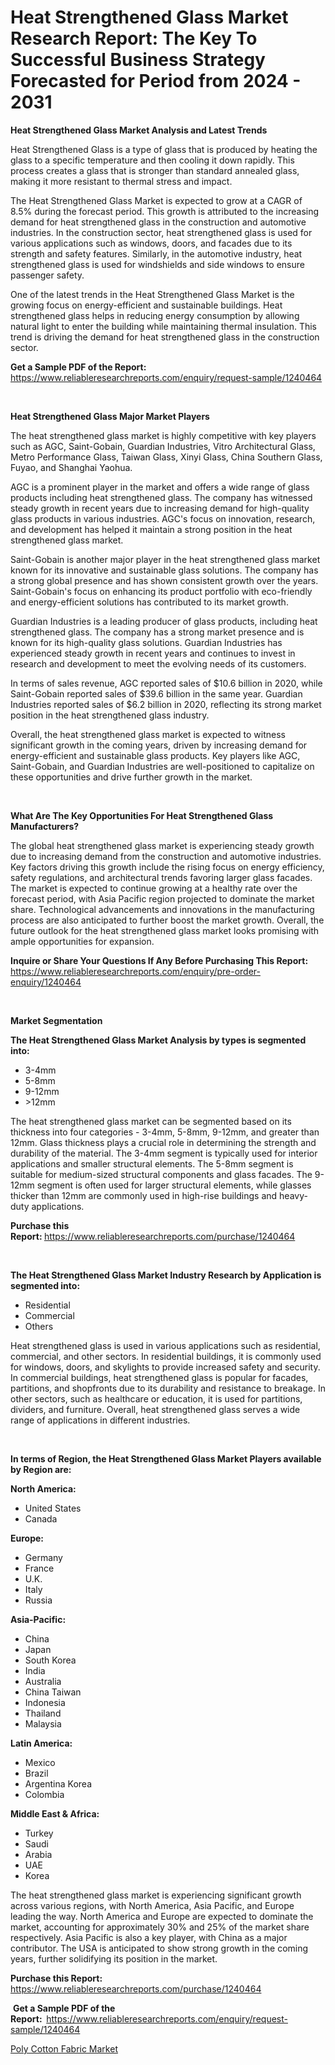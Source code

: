 <p><h1>Heat Strengthened Glass Market Research Report: The Key To Successful Business Strategy Forecasted for Period from 2024 - 2031</h1></p><p><strong>Heat Strengthened Glass Market Analysis and Latest Trends</strong></p>
<p><p>Heat Strengthened Glass is a type of glass that is produced by heating the glass to a specific temperature and then cooling it down rapidly. This process creates a glass that is stronger than standard annealed glass, making it more resistant to thermal stress and impact.</p><p>The Heat Strengthened Glass Market is expected to grow at a CAGR of 8.5% during the forecast period. This growth is attributed to the increasing demand for heat strengthened glass in the construction and automotive industries. In the construction sector, heat strengthened glass is used for various applications such as windows, doors, and facades due to its strength and safety features. Similarly, in the automotive industry, heat strengthened glass is used for windshields and side windows to ensure passenger safety.</p><p>One of the latest trends in the Heat Strengthened Glass Market is the growing focus on energy-efficient and sustainable buildings. Heat strengthened glass helps in reducing energy consumption by allowing natural light to enter the building while maintaining thermal insulation. This trend is driving the demand for heat strengthened glass in the construction sector.</p></p>
<p><strong>Get a Sample PDF of the Report:&nbsp;</strong> <a href="https://www.reliableresearchreports.com/enquiry/request-sample/1240464">https://www.reliableresearchreports.com/enquiry/request-sample/1240464</a></p>
<p>&nbsp;</p>
<p><strong>Heat Strengthened Glass Major Market Players</strong></p>
<p><p>The heat strengthened glass market is highly competitive with key players such as AGC, Saint-Gobain, Guardian Industries, Vitro Architectural Glass, Metro Performance Glass, Taiwan Glass, Xinyi Glass, China Southern Glass, Fuyao, and Shanghai Yaohua. </p><p>AGC is a prominent player in the market and offers a wide range of glass products including heat strengthened glass. The company has witnessed steady growth in recent years due to increasing demand for high-quality glass products in various industries. AGC's focus on innovation, research, and development has helped it maintain a strong position in the heat strengthened glass market.</p><p>Saint-Gobain is another major player in the heat strengthened glass market known for its innovative and sustainable glass solutions. The company has a strong global presence and has shown consistent growth over the years. Saint-Gobain's focus on enhancing its product portfolio with eco-friendly and energy-efficient solutions has contributed to its market growth.</p><p>Guardian Industries is a leading producer of glass products, including heat strengthened glass. The company has a strong market presence and is known for its high-quality glass solutions. Guardian Industries has experienced steady growth in recent years and continues to invest in research and development to meet the evolving needs of its customers.</p><p>In terms of sales revenue, AGC reported sales of $10.6 billion in 2020, while Saint-Gobain reported sales of $39.6 billion in the same year. Guardian Industries reported sales of $6.2 billion in 2020, reflecting its strong market position in the heat strengthened glass industry.</p><p>Overall, the heat strengthened glass market is expected to witness significant growth in the coming years, driven by increasing demand for energy-efficient and sustainable glass products. Key players like AGC, Saint-Gobain, and Guardian Industries are well-positioned to capitalize on these opportunities and drive further growth in the market.</p></p>
<p>&nbsp;</p>
<p><strong>What Are The Key Opportunities For Heat Strengthened Glass Manufacturers?</strong></p>
<p><p>The global heat strengthened glass market is experiencing steady growth due to increasing demand from the construction and automotive industries. Key factors driving this growth include the rising focus on energy efficiency, safety regulations, and architectural trends favoring larger glass facades. The market is expected to continue growing at a healthy rate over the forecast period, with Asia Pacific region projected to dominate the market share. Technological advancements and innovations in the manufacturing process are also anticipated to further boost the market growth. Overall, the future outlook for the heat strengthened glass market looks promising with ample opportunities for expansion.</p></p>
<p><strong>Inquire or Share Your Questions If Any Before Purchasing This Report:</strong> <a href="https://www.reliableresearchreports.com/enquiry/pre-order-enquiry/1240464">https://www.reliableresearchreports.com/enquiry/pre-order-enquiry/1240464</a></p>
<p>&nbsp;</p>
<p><strong>Market Segmentation</strong></p>
<p><strong>The Heat Strengthened Glass Market Analysis by types is segmented into:</strong></p>
<p><ul><li>3-4mm</li><li>5-8mm</li><li>9-12mm</li><li>>12mm</li></ul></p>
<p><p>The heat strengthened glass market can be segmented based on its thickness into four categories - 3-4mm, 5-8mm, 9-12mm, and greater than 12mm. Glass thickness plays a crucial role in determining the strength and durability of the material. The 3-4mm segment is typically used for interior applications and smaller structural elements. The 5-8mm segment is suitable for medium-sized structural components and glass facades. The 9-12mm segment is often used for larger structural elements, while glasses thicker than 12mm are commonly used in high-rise buildings and heavy-duty applications.</p></p>
<p><strong>Purchase this Report:&nbsp;</strong><a href="https://www.reliableresearchreports.com/purchase/1240464">https://www.reliableresearchreports.com/purchase/1240464</a></p>
<p>&nbsp;</p>
<p><strong>The Heat Strengthened Glass Market Industry Research by Application is segmented into:</strong></p>
<p><ul><li>Residential</li><li>Commercial</li><li>Others</li></ul></p>
<p><p>Heat strengthened glass is used in various applications such as residential, commercial, and other sectors. In residential buildings, it is commonly used for windows, doors, and skylights to provide increased safety and security. In commercial buildings, heat strengthened glass is popular for facades, partitions, and shopfronts due to its durability and resistance to breakage. In other sectors, such as healthcare or education, it is used for partitions, dividers, and furniture. Overall, heat strengthened glass serves a wide range of applications in different industries.</p></p>
<p>&nbsp;</p>
<p><strong>In terms of Region, the Heat Strengthened Glass Market Players available by Region are:</strong></p>
<p>
    <p> <strong> North America: </strong>
        <ul>
            <li>United States</li>
            <li>Canada</li>
        </ul>
        </p> 
    <p> <strong> Europe: </strong>
        <ul>
            <li>Germany</li>
            <li>France</li>
            <li>U.K.</li>
            <li>Italy</li>
            <li>Russia</li>
        </ul>
        </p> 
    <p> <strong> Asia-Pacific: </strong>
        <ul>
            <li>China</li>
            <li>Japan</li>
            <li>South Korea</li>
            <li>India</li>
            <li>Australia</li>
            <li>China Taiwan</li>
            <li>Indonesia</li>
            <li>Thailand</li>
            <li>Malaysia</li>
        </ul>
        </p> 
    <p> <strong> Latin America: </strong>
        <ul>
            <li>Mexico</li>
            <li>Brazil</li>
            <li>Argentina Korea</li>
            <li>Colombia</li>
        </ul>
        </p> 
    <p> <strong> Middle East & Africa: </strong>
        <ul>
            <li>Turkey</li>
            <li>Saudi</li>
            <li>Arabia</li>
            <li>UAE</li>
            <li>Korea</li>
        </ul>
    </p>
    </p>
<p><p>The heat strengthened glass market is experiencing significant growth across various regions, with North America, Asia Pacific, and Europe leading the way. North America and Europe are expected to dominate the market, accounting for approximately 30% and 25% of the market share respectively. Asia Pacific is also a key player, with China as a major contributor. The USA is anticipated to show strong growth in the coming years, further solidifying its position in the market.</p></p>
<p><strong>Purchase this Report: </strong><a href="https://www.reliableresearchreports.com/purchase/1240464">https://www.reliableresearchreports.com/purchase/1240464</a></p>
<p>&nbsp;<strong>Get a Sample PDF of the Report:&nbsp;&nbsp;</strong><a href="https://www.reliableresearchreports.com/enquiry/request-sample/1240464">https://www.reliableresearchreports.com/enquiry/request-sample/1240464</a></p>
<p><strong></strong></p>
<p><p><a href="https://eight-handstand-8fb.notion.site/Poly-Cotton-Fabric-Market-Size-Market-Trends-and-Growth-Outlook-forecasted-for-period-from-2024-to-7185d1256dd54a1483f8b0a601e7861f">Poly Cotton Fabric Market</a></p></p>